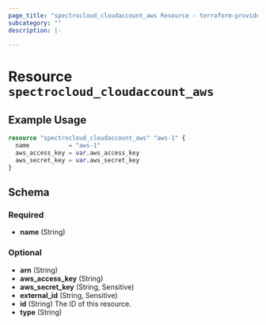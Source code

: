 ```yaml
---
page_title: "spectrocloud_cloudaccount_aws Resource - terraform-provider-spectrocloud"
subcategory: ""
description: |-
  
---
```


# Resource `spectrocloud_cloudaccount_aws`



## Example Usage

```terraform
resource "spectrocloud_cloudaccount_aws" "aws-1" {
  name           = "aws-1"
  aws_access_key = var.aws_access_key
  aws_secret_key = var.aws_secret_key
}
```

## Schema

### Required

- **name** (String)

### Optional

- **arn** (String)
- **aws_access_key** (String)
- **aws_secret_key** (String, Sensitive)
- **external_id** (String, Sensitive)
- **id** (String) The ID of this resource.
- **type** (String)


